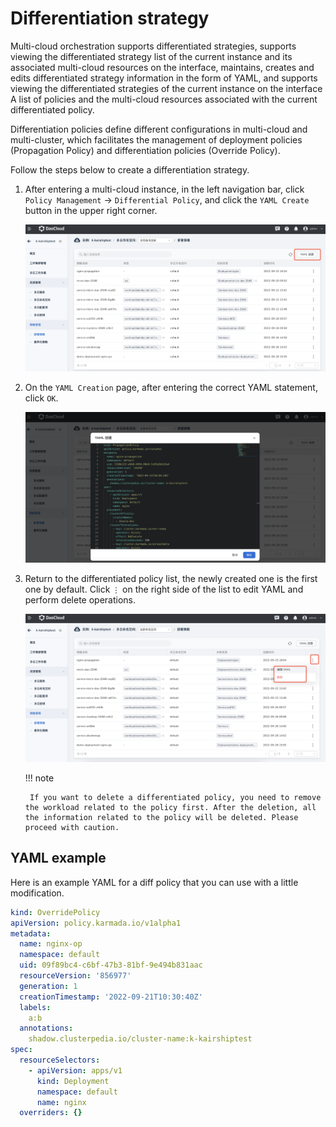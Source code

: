 # Differentiation strategy

Multi-cloud orchestration supports differentiated strategies, supports viewing the differentiated strategy list of the current instance and its associated multi-cloud resources on the interface, maintains, creates and edits differentiated strategy information in the form of YAML, and supports viewing the differentiated strategies of the current instance on the interface A list of policies and the multi-cloud resources associated with the current differentiated policy.

Differentiation policies define different configurations in multi-cloud and multi-cluster, which facilitates the management of deployment policies (Propagation Policy) and differentiation policies (Override Policy).

Follow the steps below to create a differentiation strategy.

1. After entering a multi-cloud instance, in the left navigation bar, click `Policy Management` -> `Differential Policy`, and click the `YAML Create` button in the upper right corner.

    ![image](../images/deploy01.png)

2. On the `YAML Creation` page, after entering the correct YAML statement, click `OK`.

    ![image](../images/deploy02.png)

3. Return to the differentiated policy list, the newly created one is the first one by default. Click `⋮` on the right side of the list to edit YAML and perform delete operations.

    ![image](../images/deploy03.png)

    !!! note

        If you want to delete a differentiated policy, you need to remove the workload related to the policy first. After the deletion, all the information related to the policy will be deleted. Please proceed with caution.

## YAML example

Here is an example YAML for a diff policy that you can use with a little modification.

```yaml
kind: OverridePolicy
apiVersion: policy.karmada.io/v1alpha1
metadata:
  name: nginx-op
  namespace: default
  uid: 09f89bc4-c6bf-47b3-81bf-9e494b831aac
  resourceVersion: '856977'
  generation: 1
  creationTimestamp: '2022-09-21T10:30:40Z'
  labels:
    a:b
  annotations:
    shadow.clusterpedia.io/cluster-name:k-kairshiptest
spec:
  resourceSelectors:
    - apiVersion: apps/v1
      kind: Deployment
      namespace: default
      name: nginx
  overriders: {}
```
